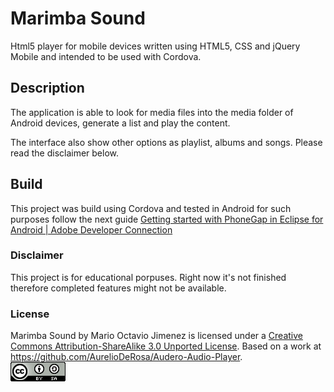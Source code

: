Marimba Sound
============

Html5 player for mobile devices written using HTML5, CSS and jQuery Mobile and intended to be used with Cordova. 

## Description ##

The application is able to look for media files into the media folder of Android devices, generate a list and play the content.

The interface also show other options as playlist, albums and songs. Please read the disclaimer below.


## Build ##

This project was build using Cordova and tested in Android for such purposes follow the next guide <a href="http://www.adobe.com/devnet/html5/articles/getting-started-with-phonegap-in-eclipse-for-android.html"> Getting started with PhoneGap in Eclipse for Android | Adobe Developer Connection </a>

### Disclaimer ###

This project is for educational porpuses. Right now it's not finished therefore completed features might not be available.

### License ###
<p>
  Marimba Sound by Mario Octavio Jimenez is licensed under a <a rel="license" href="http://creativecommons.org/licenses/by-sa/3.0/">Creative Commons Attribution-ShareAlike 3.0 Unported License</a>. Based on a work at <a href="http://purl.org/dc/terms/" href="https://github.com/AurelioDeRosa/Audero-Audio-Player">https://github.com/AurelioDeRosa/Audero-Audio-Player</a>.
  <br>
  <a rel="license" href="http://creativecommons.org/licenses/by-sa/3.0/"><img alt="Creative Commons License" style="border-width:0" src="./images/license.png" /></a>
</p>
